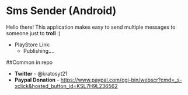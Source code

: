 # Sms Sender (Android)

Hello there!
This application makes easy to send multiple messages to someone just to **troll** :)

- PlayStore Link:
  - Publishing....

##Common in repo

* **Twitter** - @kratosyt21
* **Paypal Donation** - https://www.paypal.com/cgi-bin/webscr?cmd=_s-xclick&hosted_button_id=KSL7H9L236562
